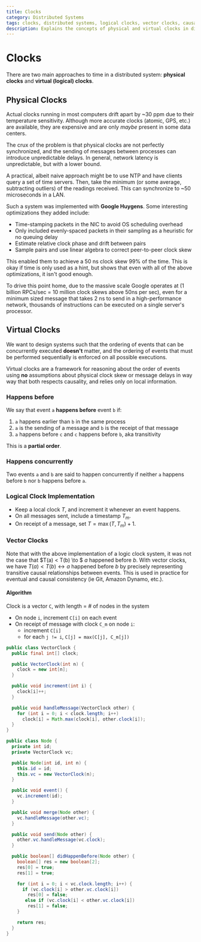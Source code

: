 ```yaml
---
title: Clocks
category: Distributed Systems
tags: clocks, distributed systems, logical clocks, vector clocks, causality, consistency
description: Explains the concepts of physical and virtual clocks in distributed systems, including their limitations and potential solutions.
---
```


# Clocks

There are two main approaches to time in a distributed system: **physical clocks** and **virtual (logical) clocks**.

## Physical Clocks

Actual clocks running in most computers drift apart by ~30 ppm due to their temperature sensitivity. Although more accurate clocks (atomic, GPS, etc.) are available, they are expensive and are only *maybe* present in some data centers.

The crux of the problem is that physical clocks are not perfectly synchronized, and the sending of messages between processes can introduce unpredictable delays. In general, network latency is unpredictable, but with a lower bound.

A practical, albeit naive approach might be to use NTP and have clients query a set of time servers. Then, take the minimum (or some average, subtracting outliers) of the readings received. This can synchronize to ~50 microseconds in a LAN.

Such a system was implemented with **Google Huygens**. Some interesting optimizations they added include:

- Time-stamping packets in the NIC to avoid OS scheduling overhead
- Only included evenly-spaced packets in their sampling as a heuristic for no queuing delay
- Estimate relative clock phase and drift between pairs
- Sample pairs and use linear algebra to correct peer-to-peer clock skew

This enabled them to achieve a 50 ns clock skew 99% of the time. This is okay if time is only used as a hint, but shows that even with all of the above optimizations, it isn't good enough.

To drive this point home, due to the massive scale Google operates at (1 billion RPCs/sec = 10 million clock skews above 50ns per sec), even for a minimum sized message that takes 2 ns to send in a high-performance network, thousands of instructions can be executed on a single server's processor.

## Virtual Clocks

We want to design systems such that the ordering of events that can be concurrently executed **doesn't** matter, and the ordering of events that must be performed sequentially is enforced on all possible executions.

Virtual clocks are a framework for reasoning about the order of events using **no** assumptions about physical clock skew or message delays in way way that both respects causality, and relies only on local information.

### Happens before

We say that event `a` **happens before** event `b` if:

1. `a` happens earlier than `b` in the same process
2. `a` is the sending of a message and `b` is the receipt of that message
3. `a` happens before `c` and `c` happens before `b`, aka transitivity

This is a **partial order**.

### Happens concurrently

Two events `a` and `b` are said to happen concurrently if neither `a` happens before `b` nor `b` happens before `a`.

### Logical Clock Implementation

- Keep a local clock $T$, and increment it whenever an event happens.
- On all messages sent, include a timestamp $T_m$.
- On receipt of a message, set $T = \max(T, T_m) + 1$.

### Vector Clocks

Note that with the above implementation of a logic clock system, it was not the case that $T(a) < T(b) \to $ $a$ happened before $b$. With vector clocks, we have $T(a) < T(b) \leftrightarrow a$ happened before $b$ by precisely representing transitive causal relationships between events. This is used in practice for eventual and causal consistency (ie Git, Amazon Dynamo, etc.).

#### Algorithm

Clock is a vector `C`, with length = # of nodes in the system

- On node `i`, increment `C[i]` on each event
- On receipt of message with clock `C_m` on node `i`:
  - increment `C[i]`
  - for each `j != i`, `C[j] = max(C[j], C_m[j])`

```java
public class VectorClock {
  public final int[] clock;

  public VectorClock(int n) {
    clock = new int[n];
  }

  public void increment(int i) {
    clock[i]++;
  }

  public void handleMessage(VectorClock other) {
    for (int i = 0; i < clock.length; i++)
      clock[i] = Math.max(clock[i], other.clock[i]);
  }
}
```

```java
public class Node {
  private int id;
  private VectorClock vc;

  public Node(int id, int n) {
    this.id = id;
    this.vc = new VectorClock(n);
  }

  public void event() {
    vc.increment(id);
  }

  public void merge(Node other) {
    vc.handleMessage(other.vc);
  }

  public void send(Node other) {
    other.vc.handleMessage(vc.clock);
  }

  public boolean[] didHappenBefore(Node other) {
    boolean[] res = new boolean[2];
    res[0] = true;
    res[1] = true;

    for (int i = 0; i < vc.clock.length; i++) {
      if (vc.clock[i] > other.vc.clock[i])
        res[0] = false;
       else if (vc.clock[i] < other.vc.clock[i])
        res[1] = false;
    }

    return res;
  }
}
```